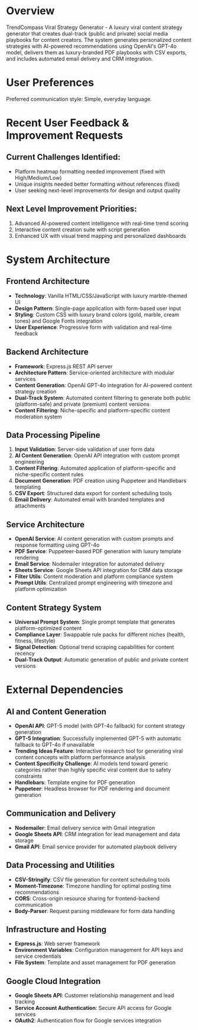 # Overview

TrendCompass Viral Strategy Generator - A luxury viral content strategy generator that creates dual-track (public and private) social media playbooks for content creators. The system generates personalized content strategies with AI-powered recommendations using OpenAI's GPT-4o model, delivers them as luxury-branded PDF playbooks with CSV exports, and includes automated email delivery and CRM integration.

# User Preferences

Preferred communication style: Simple, everyday language.

# Recent User Feedback & Improvement Requests

## Current Challenges Identified:
- Platform heatmap formatting needed improvement (fixed with High/Medium/Low)
- Unique insights needed better formatting without references (fixed)
- User seeking next-level improvements for design and output quality

## Next Level Improvement Priorities:
1. Advanced AI-powered content intelligence with real-time trend scoring
2. Interactive content creation suite with script generation
3. Enhanced UX with visual trend mapping and personalized dashboards

# System Architecture

## Frontend Architecture
- **Technology**: Vanilla HTML/CSS/JavaScript with luxury marble-themed UI
- **Design Pattern**: Single-page application with form-based user input
- **Styling**: Custom CSS with luxury brand colors (gold, marble, cream tones) and Google Fonts integration
- **User Experience**: Progressive form with validation and real-time feedback

## Backend Architecture
- **Framework**: Express.js REST API server
- **Architecture Pattern**: Service-oriented architecture with modular services
- **Content Generation**: OpenAI GPT-4o integration for AI-powered content strategy creation
- **Dual-Track System**: Automated content filtering to generate both public (platform-safe) and private (premium) content versions
- **Content Filtering**: Niche-specific and platform-specific content moderation system

## Data Processing Pipeline
1. **Input Validation**: Server-side validation of user form data
2. **AI Content Generation**: OpenAI API integration with custom prompt engineering
3. **Content Filtering**: Automated application of platform-specific and niche-specific content rules
4. **Document Generation**: PDF creation using Puppeteer and Handlebars templating
5. **CSV Export**: Structured data export for content scheduling tools
6. **Email Delivery**: Automated email with branded templates and attachments

## Service Architecture
- **OpenAI Service**: AI content generation with custom prompts and response formatting using GPT-4o
- **PDF Service**: Puppeteer-based PDF generation with luxury template rendering
- **Email Service**: Nodemailer integration for automated delivery
- **Sheets Service**: Google Sheets API integration for CRM data storage
- **Filter Utils**: Content moderation and platform compliance system
- **Prompt Utils**: Centralized prompt engineering with timezone and platform optimization

## Content Strategy System
- **Universal Prompt System**: Single prompt template that generates platform-optimized content
- **Compliance Layer**: Swappable rule packs for different niches (health, fitness, lifestyle)
- **Signal Detection**: Optional trend scraping capabilities for content recency
- **Dual-Track Output**: Automatic generation of public and private content versions

# External Dependencies

## AI and Content Generation
- **OpenAI API**: GPT-5 model (with GPT-4o fallback) for content strategy generation
- **GPT-5 Integration**: Successfully implemented GPT-5 with automatic fallback to GPT-4o if unavailable
- **Trending Ideas Feature**: Interactive research tool for generating viral content concepts with platform performance analysis
- **Content Specificity Challenge**: AI models tend toward generic categories rather than highly specific viral content due to safety constraints
- **Handlebars**: Template engine for PDF generation
- **Puppeteer**: Headless browser for PDF rendering and document generation

## Communication and Delivery
- **Nodemailer**: Email delivery service with Gmail integration
- **Google Sheets API**: CRM integration for lead management and data storage
- **Gmail API**: Email service provider for automated playbook delivery

## Data Processing and Utilities
- **CSV-Stringify**: CSV file generation for content scheduling tools
- **Moment-Timezone**: Timezone handling for optimal posting time recommendations
- **CORS**: Cross-origin resource sharing for frontend-backend communication
- **Body-Parser**: Request parsing middleware for form data handling

## Infrastructure and Hosting
- **Express.js**: Web server framework
- **Environment Variables**: Configuration management for API keys and service credentials
- **File System**: Template and asset management for PDF generation

## Google Cloud Integration
- **Google Sheets API**: Customer relationship management and lead tracking
- **Service Account Authentication**: Secure API access for Google services
- **OAuth2**: Authentication flow for Google services integration